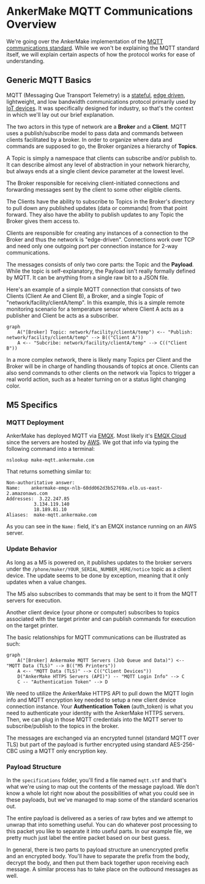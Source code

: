# AnkerMake MQTT Communications Overview

We're going over the AnkerMake implementation of the [MQTT communications standard](https://mqtt.org/). While we won't be explaining the MQTT standard itself, we will explain certain aspects of how the protocol works for ease of understanding.

## Generic MQTT Basics

MQTT (Messaging Que Transport Telemetry) is a [stateful](https://byjus.com/gate/difference-between-stateless-and-stateful-protocol/#:~:text=What%20is%20a%20Stateful%20Protocol,Protocol%20(FTP)%2C%20etc.), [edge driven](https://en.wikipedia.org/wiki/Edge_computing), lightweight, and low bandwidth communications protocol primarily used by [IoT devices](https://en.wikipedia.org/wiki/Internet_of_things). It was specifically designed for industry, so that's the context in which we'll lay out our brief explanation.

The two actors in this type of network are a **Broker** and a **Client**.  MQTT uses a publish/subscribe model to pass data and commands between clients facilitated by a broker. In order to organize where data and commands are supposed to go, the Broker organizes a hierarchy of **Topics**. 

A Topic is simply a namespace that clients can subscribe and/or publish to. It can describe almost any level of abstraction in your network hierarchy, but always ends at a single client device parameter at the lowest level.

The Broker responsible for receiving client-initiated connections and forwarding messages sent by the client to some other eligible clients.

The Clients have the ability to subscribe to Topics in the Broker's directory to pull down any published updates (data or commands) from that point forward. They also have the ability to publish updates to any Topic the Broker gives them access to. 

Clients are responsible for creating any instances of a connection to the Broker and thus the network is "edge-driven". Connections work over TCP and need only one outgoing port per connection instance for 2-way communications.

The messages consists of only two core parts: the Topic and the **Payload**. While the topic is self-explanatory, the Payload isn't really formally defined by MQTT. It can be anything from a single raw bit to a JSON file.

Here's an example of a simple MQTT connection that consists of two Clients (Client Ae and Client B), a Broker, and a single Topic of "network/facility/clientA/temp". In this example, this is a simple remote monitoring scenario for a temperature sensor where Client A acts as a publisher and Client be acts as a subscriber.

```mermaid
graph
    A("[Broker] Topic: network/facility/clientA/temp") <-- "Publish: network/facility/clientA/temp" --> B(("Client A"))
    A <-- "Subcribe: network/facility/clientA/temp" --> C(("Client B"))

```

In a more complex network, there is likely many Topics per Client and the Broker will be in charge of handling thousands of topics at once. Clients can also send commands to other clients on the network via Topics to trigger a real world action, such as a heater turning on or a status light changing color.

## M5 Specifics

### MQTT Deployment

AnkerMake has deployed MQTT via [EMQX](https://www.emqx.com/en). Most likely it's [EMQX Cloud](https://www.emqx.com/en/cloud) since the servers are hosted by [AWS](https://aws.amazon.com/). We got that info via typing the following command into a terminal:

```
nslookup make-mqtt.ankermake.com
```

That returns something similar to:

```
Non-authoritative answer:
Name:    ankermake-emqx-nlb-60dd062d3b52769a.elb.us-east-2.amazonaws.com
Addresses:  3.22.247.85
          3.134.119.140
          18.189.81.10
Aliases:  make-mqtt.ankermake.com
```

As you can see in the `Name:` field, it's an EMQX instance running on an AWS server.

### Update Behavior

As long as a M5 is powered on, it publishes updates to the broker servers under the `/phone/maker/YOUR_SERIAL_NUMBER_HERE/notice` topic as a client device. The update seems to be done by exception, meaning that it only updates when a value changes.

The M5 also subscribes to  commands that may be sent to it from the MQTT servers for execution.

Another client device (your phone or computer) subscribes to topics associated with the target printer and can publish commands for execution on the target printer.

The basic relationships for MQTT communications can be illustrated as such:

```mermaid
graph
    A("[Broker] Ankermake MQTT Servers (Job Queue and Data)") <-- "MQTT Data (TLS)" --> B(("M5 Printers"))
    A <-- "MQTT Data (TLS)" --> C(("Client Devices"))
    D("AnkerMake HTTPS Servers (API)") -- "MQTT Login Info" --> C
    C -- "Authentication Token" --> D
```

We need to utilize the AnkerMake HTTPS API to pull down the MQTT login info and MQTT encryption key needed to setup a new client device connection instance. Your **Authentication Token** (auth_token) is what you need to authenticate your identity with the AnkerMake HTTPS servers. Then, we can plug in those MQTT credentials into the MQTT server to subscribe/publish to the topics in the broker.

The messages are exchanged via an encrypted tunnel (standard MQTT over TLS) but part of the payload is further encrypted using standard AES-256-CBC using a MQTT only encryption key.

### Payload Structure

In the `specifications` folder, you'll find a file named `mqtt.stf` and that's what we're using to map out the contents of the message payload. We don't know a whole lot right now about the possibilities of what you could see in these payloads, but we've managed to map some of the standard scenarios out. 

The entire payload is delivered as a series of raw bytes and we attempt to unwrap that into something useful. You can do whatever post processing to this packet you like to separate it into useful parts. In our example file, we pretty much just label the entire packet based on our best guess.

In general, there is two parts to payload structure an unencrypted prefix and an encrypted body. You'll have to separate the prefix from the body, decrypt the body, and then put them back together upon receiving each message. A similar process has to take place on the outbound messages as well.